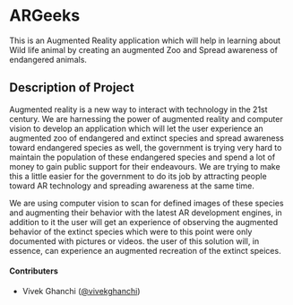 # ARGeeks
This is an Augmented Reality application which will help in learning  about Wild life animal by creating an augmented Zoo and Spread awareness of endangered animals.

## Description of Project

 Augmented reality is a new way to interact with technology in the 21st century. 
We are harnessing the power of augmented reality and computer vision to develop an application which will let the user experience an augmented zoo of endangered and extinct species and spread awareness toward endangered species as well, the government is trying very hard to maintain the population of these endangered species and spend a lot of money to gain public support for their endeavours. We are trying to make this a little easier for the government to do its job by attracting people toward AR technology and spreading awareness at the same time.

We are using computer vision to scan for defined images of these species and augmenting their behavior with the latest AR development engines, in addition to it the user will get an experience of observing the augmented behavior of the extinct species which were to this point were only documented with pictures or videos. the user of this solution will, in essence, can experience an augmented recreation of the extinct speices.


#### Contributers

- Vivek Ghanchi ([@vivekghanchi](https://github.com/vivekghanchi))

